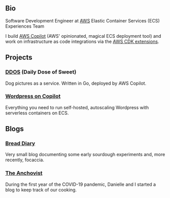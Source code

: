 ## Bio
Software Development Engineer at [AWS](https://aws.amazon.com)
Elastic Container Services (ECS) Experiences Team

I build [AWS Copilot](https://github.com/aws/copilot-cli) (AWS' opinionated, magical ECS deployment tool) and work on infrastructure as code integrations via the [AWS CDK extensions](https://github.com/aws/aws-cdk/tree/main/packages/@aws-cdk-containers/ecs-service-extensions). 

## Projects
### [DDOS](https://app.ddos.dog) (Daily Dose of Sweet)
Dog pictures as a service. Written in Go, deployed by AWS Copilot.

### [Wordpress on Copilot](https://github.com/bvtujo/copilot-wordpress)
Everything you need to run self-hosted, autoscaling Wordpress with serverless containers on ECS. 

## Blogs
### [Bread Diary](https://austinely.com/bread/)
Very small blog documenting some early sourdough experiments and, more recently, focaccia. 

### [The Anchovist](https://daniellelhenry01.wixsite.com/anchovist)
During the first year of the COVID-19 pandemic, Danielle and I started a blog to keep track of our cooking. 
